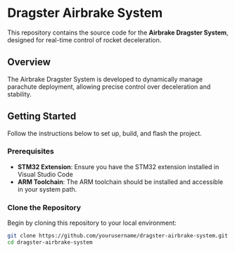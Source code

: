 # Dragster Airbrake System

This repository contains the source code for the **Airbrake Dragster System**, designed for real-time control of rocket deceleration.

## Overview
The Airbrake Dragster System is developed to dynamically manage parachute deployment, allowing precise control over deceleration and stability.

## Getting Started

Follow the instructions below to set up, build, and flash the project.

### Prerequisites
- **STM32 Extension**: Ensure you have the STM32 extension installed in Visual Studio Code
- **ARM Toolchain**: The ARM toolchain should be installed and accessible in your system path.

### Clone the Repository
Begin by cloning this repository to your local environment:

```bash
git clone https://github.com/yourusername/dragster-airbrake-system.git
cd dragster-airbrake-system

